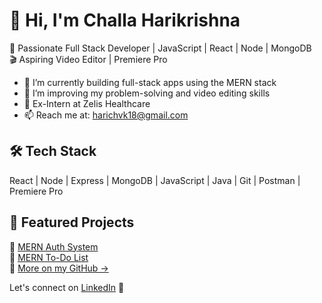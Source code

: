 # 👋 Hi, I'm Challa Harikrishna

🚀 Passionate Full Stack Developer | JavaScript | React | Node | MongoDB  
🎬 Aspiring Video Editor | Premiere Pro

- 🔭 I’m currently building full-stack apps using the MERN stack  
- 🌱 I’m improving my problem-solving and video editing skills  
- 💼 Ex-Intern at Zelis Healthcare  
- 📫 Reach me at: harichvk18@gmail.com

## 🛠️ Tech Stack
React | Node | Express | MongoDB | JavaScript | Java | Git | Postman | Premiere Pro

## 🌟 Featured Projects
🔐 [MERN Auth System](https://mern-auth-jet-kappa.vercel.app/login)  
📝 [MERN To-Do List](https://mern-to-do-list-frontend.vercel.app/)  
📂 [More on my GitHub →](https://github.com/challa-harikrishna)

Let's connect on [LinkedIn](https://www.linkedin.com/in/YOUR-PROFILE) 💼
